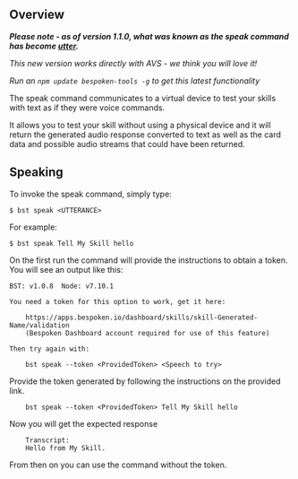 
## Overview
***Please note - as of version 1.1.0, what was known as the speak command has become [utter](utter).***

*This new version works directly with AVS - we think you will love it!*

*Run an `npm update bespoken-tools -g` to get this latest functionality*

The speak command communicates to a virtual device to test your skills with text as if they were voice commands.

It allows you to test your skill without using a physical device and it will return the generated audio response converted to text as well as the card data and possible audio streams that could have been returned.

## Speaking

To invoke the speak command, simply type:
```
$ bst speak <UTTERANCE>
```

For example:
```
$ bst speak Tell My Skill hello
```

On the first run the command will provide the instructions to obtain a token. You will see an output like this:

```
BST: v1.0.8  Node: v7.10.1

You need a token for this option to work, get it here:

	https://apps.bespoken.io/dashboard/skills/skill-Generated-Name/validation
	(Bespoken Dashboard account required for use of this feature)

Then try again with:

	bst speak --token <ProvidedToken> <Speech to try>
```


Provide the token generated by following the instructions on the provided link.
```
	bst speak --token <ProvidedToken> Tell My Skill hello
```

Now you will get the expected response
```
	Transcript:
	Hello from My Skill.
```

From then on you can use the command without the token.